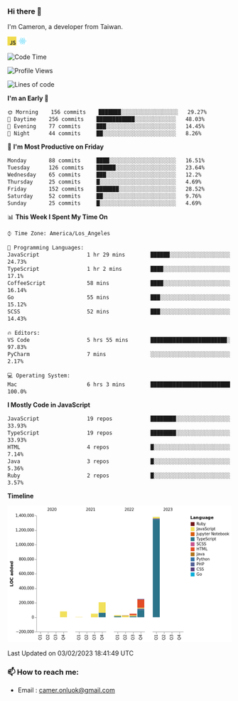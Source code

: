 ### Hi there 👋

I'm Cameron, a developer from Taiwan.


<code><img height="20" src="https://raw.githubusercontent.com/github/explore/80688e429a7d4ef2fca1e82350fe8e3517d3494d/topics/javascript/javascript.png"></code>
<code><img height="20" src="https://raw.githubusercontent.com/github/explore/80688e429a7d4ef2fca1e82350fe8e3517d3494d/topics/react/react.png"></code>



<!--START_SECTION:waka-->
![Code Time](http://img.shields.io/badge/Code%20Time-724%20hrs%2028%20mins-blue)

![Profile Views](http://img.shields.io/badge/Profile%20Views-0-blue)

![Lines of code](https://img.shields.io/badge/From%20Hello%20World%20I%27ve%20Written-2%20Million%20lines%20of%20code-blue)

**I'm an Early 🐤** 

```text
🌞 Morning    156 commits    ███████░░░░░░░░░░░░░░░░░░   29.27% 
🌆 Daytime    256 commits    ████████████░░░░░░░░░░░░░   48.03% 
🌃 Evening    77 commits     ███░░░░░░░░░░░░░░░░░░░░░░   14.45% 
🌙 Night      44 commits     ██░░░░░░░░░░░░░░░░░░░░░░░   8.26%

```
📅 **I'm Most Productive on Friday** 

```text
Monday       88 commits     ████░░░░░░░░░░░░░░░░░░░░░   16.51% 
Tuesday      126 commits    ██████░░░░░░░░░░░░░░░░░░░   23.64% 
Wednesday    65 commits     ███░░░░░░░░░░░░░░░░░░░░░░   12.2% 
Thursday     25 commits     █░░░░░░░░░░░░░░░░░░░░░░░░   4.69% 
Friday       152 commits    ███████░░░░░░░░░░░░░░░░░░   28.52% 
Saturday     52 commits     ██░░░░░░░░░░░░░░░░░░░░░░░   9.76% 
Sunday       25 commits     █░░░░░░░░░░░░░░░░░░░░░░░░   4.69%

```


📊 **This Week I Spent My Time On** 

```text
⌚︎ Time Zone: America/Los_Angeles

💬 Programming Languages: 
JavaScript               1 hr 29 mins        ██████░░░░░░░░░░░░░░░░░░░   24.73% 
TypeScript               1 hr 2 mins         ████░░░░░░░░░░░░░░░░░░░░░   17.1% 
CoffeeScript             58 mins             ████░░░░░░░░░░░░░░░░░░░░░   16.14% 
Go                       55 mins             ███░░░░░░░░░░░░░░░░░░░░░░   15.12% 
SCSS                     52 mins             ███░░░░░░░░░░░░░░░░░░░░░░   14.43%

🔥 Editors: 
VS Code                  5 hrs 55 mins       ████████████████████████░   97.83% 
PyCharm                  7 mins              ░░░░░░░░░░░░░░░░░░░░░░░░░   2.17%

💻 Operating System: 
Mac                      6 hrs 3 mins        █████████████████████████   100.0%

```

**I Mostly Code in JavaScript** 

```text
JavaScript               19 repos            ████████░░░░░░░░░░░░░░░░░   33.93% 
TypeScript               19 repos            ████████░░░░░░░░░░░░░░░░░   33.93% 
HTML                     4 repos             █░░░░░░░░░░░░░░░░░░░░░░░░   7.14% 
Java                     3 repos             █░░░░░░░░░░░░░░░░░░░░░░░░   5.36% 
Ruby                     2 repos             █░░░░░░░░░░░░░░░░░░░░░░░░   3.57%

```


**Timeline**

![Chart not found](https://raw.githubusercontent.com/camer0nluo/camer0nluo/main/charts/bar_graph.png) 


 Last Updated on 03/02/2023 18:41:49 UTC
<!--END_SECTION:waka-->

### 📫 How to reach me:
- Email : camer.onluok@gmail.com
